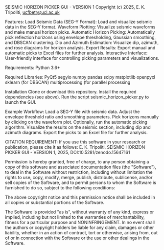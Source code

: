 SEISMIC HORIZON PICKER GUI - VERSION 1
Copyright (c) 2025, E. K. Tripoliti, ucfbetr@ucl.ac.uk


Features: 
Load Seismic Data (SEG-Y Format): Load and visualize seismic data in the SEG-Y format.
Waveform Plotting: Visualize seismic waveforms and make manual horizon picks.
Automatic Horizon Picking: Automatically pick reflection horizons using envelope thresholding, Gaussian smoothing, and DBSCAN clustering.
Dip and Azimuth Estimation: Visualize dip, azimuth, and rose diagrams for horizon analysis.
Export Results: Export manual and automatic picks to Excel files for further analysis.
Interactive Interface: User-friendly interface for controlling picking parameters and visualizations.

Requirements:
Python 3.6+

Required Libraries:
PyQt5
segyio
numpy
pandas
scipy
matplotlib
openpyxl
sklearn (for DBSCAN)
multiprocessing (for parallel processing

Installation
Clone or download this repository.
Install the required dependencies (see above).
Run the script seismic_horizon_picker.py to launch the GUI.

Example Workflow:
Load a SEG-Y file with seismic data.
Adjust the envelope threshold ratio and smoothing parameters.
Pick horizons manually by clicking on the waveform plot.
Optionally, run the automatic picking algorithm.
Visualize the results on the seismic section, including dip and azimuth diagrams.
Export the picks to an Excel file for further analysis.

CITATION REQUIREMENT:
If you use this software in your research or publication, please cite it as follows:
E. K. Tripoliti, SEISMIC HORIZON PICKER GUI - VERSION 1, 2025, DOI:10.5281/zenodo.15647161

Permission is hereby granted, free of charge, to any person obtaining a copy
of this software and associated documentation files (the "Software"), to deal
in the Software without restriction, including without limitation the rights
to use, copy, modify, merge, publish, distribute, sublicense, and/or sell
copies of the Software, and to permit persons to whom the Software is
furnished to do so, subject to the following conditions:

The above copyright notice and this permission notice shall be included in all
copies or substantial portions of the Software.

The Software is provided "as is", without warranty of any kind, express or
implied, including but not limited to the warranties of merchantability,
fitness for a particular purpose and NONINFRINGEMENT. In no event shall the
authors or copyright holders be liable for any claim, damages or other
liability, whether in an action of contract, tort or otherwise, arising from,
out of or in connection with the Software or the use or other dealings in the
Software.
